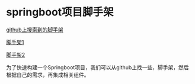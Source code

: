 # springboot项目脚手架

[github上搜索到的脚手架](https://github.com/search?q=springboot%E8%84%9A%E6%89%8B%E6%9E%B6)

[脚手架1](https://github.com/lmarklil/springboot-restful-starter)

[脚手架2](https://github.com/qq53182347/liugh-parent/tree/springboot)

为了快速构建一个Springboot项目，我们可以从github上找一些，脚手架，然后根据自己的需求，再集成相关组件。